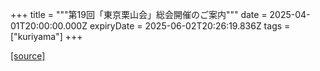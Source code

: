 +++
title = """第19回「東京栗山会」総会開催のご案内"""
date = 2025-04-01T20:00:00.000Z
expiryDate = 2025-06-02T20:26:19.836Z
tags = ["kuriyama"]
+++


[[source]](https://www.town.kuriyama.hokkaido.jp/site/tokyo/31012.html)
